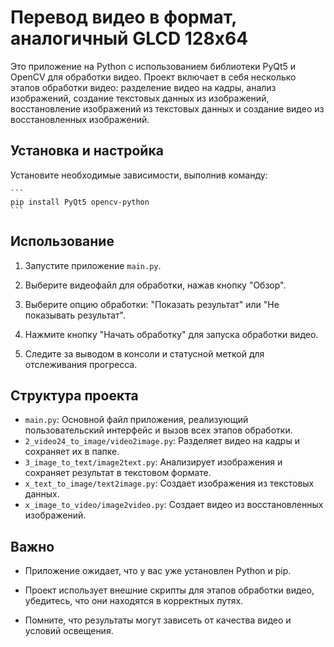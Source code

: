 # Перевод видео в формат, аналогичный GLCD 128x64

Это приложение на Python с использованием библиотеки PyQt5 и OpenCV для обработки видео. Проект включает в себя несколько этапов обработки видео: разделение видео на кадры, анализ изображений, создание текстовых данных из изображений, восстановление изображений из текстовых данных и создание видео из восстановленных изображений.

## Установка и настройка

Установите необходимые зависимости, выполнив команду:

    ```
    pip install PyQt5 opencv-python
    ```

## Использование

1. Запустите приложение `main.py`.

2. Выберите видеофайл для обработки, нажав кнопку "Обзор".

3. Выберите опцию обработки: "Показать результат" или "Не показывать результат".

4. Нажмите кнопку "Начать обработку" для запуска обработки видео.

5. Следите за выводом в консоли и статусной меткой для отслеживания прогресса.

## Структура проекта

- `main.py`: Основной файл приложения, реализующий пользовательский интерфейс и вызов всех этапов обработки.
- `2_video24_to_image/video2image.py`: Разделяет видео на кадры и сохраняет их в папке.
- `3_image_to_text/image2text.py`: Анализирует изображения и сохраняет результат в текстовом формате.
- `x_text_to_image/text2image.py`: Создает изображения из текстовых данных.
- `x_image_to_video/image2video.py`: Создает видео из восстановленных изображений.

## Важно

- Приложение ожидает, что у вас уже установлен Python и pip.

- Проект использует внешние скрипты для этапов обработки видео, убедитесь, что они находятся в корректных путях.

- Помните, что результаты могут зависеть от качества видео и условий освещения.



